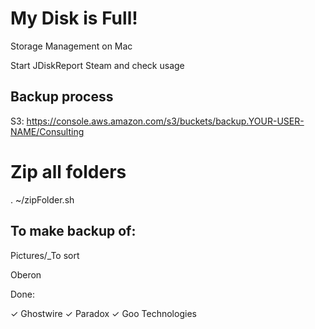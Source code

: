 # My Disk is Full!

Storage Management on Mac

Start JDiskReport
Steam and check usage


## Backup process

S3: https://console.aws.amazon.com/s3/buckets/backup.YOUR-USER-NAME/Consulting

# Zip all folders
. ~/zipFolder.sh


## To make backup of:

Pictures/_To sort

Oberon

Done:

✓ Ghostwire
✓ Paradox
✓ Goo Technologies
